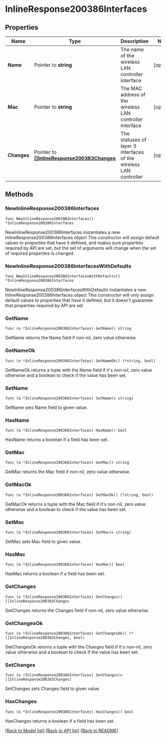 # InlineResponse200386Interfaces

## Properties

Name | Type | Description | Notes
------------ | ------------- | ------------- | -------------
**Name** | Pointer to **string** | The name of the wireless LAN controller interface | [optional] 
**Mac** | Pointer to **string** | The MAC address of the wireless LAN controller interface | [optional] 
**Changes** | Pointer to [**[]InlineResponse200383Changes**](InlineResponse200383Changes.md) | The statuses of layer 3 interfaces of the wireless LAN controller | [optional] 

## Methods

### NewInlineResponse200386Interfaces

`func NewInlineResponse200386Interfaces() *InlineResponse200386Interfaces`

NewInlineResponse200386Interfaces instantiates a new InlineResponse200386Interfaces object
This constructor will assign default values to properties that have it defined,
and makes sure properties required by API are set, but the set of arguments
will change when the set of required properties is changed

### NewInlineResponse200386InterfacesWithDefaults

`func NewInlineResponse200386InterfacesWithDefaults() *InlineResponse200386Interfaces`

NewInlineResponse200386InterfacesWithDefaults instantiates a new InlineResponse200386Interfaces object
This constructor will only assign default values to properties that have it defined,
but it doesn't guarantee that properties required by API are set

### GetName

`func (o *InlineResponse200386Interfaces) GetName() string`

GetName returns the Name field if non-nil, zero value otherwise.

### GetNameOk

`func (o *InlineResponse200386Interfaces) GetNameOk() (*string, bool)`

GetNameOk returns a tuple with the Name field if it's non-nil, zero value otherwise
and a boolean to check if the value has been set.

### SetName

`func (o *InlineResponse200386Interfaces) SetName(v string)`

SetName sets Name field to given value.

### HasName

`func (o *InlineResponse200386Interfaces) HasName() bool`

HasName returns a boolean if a field has been set.

### GetMac

`func (o *InlineResponse200386Interfaces) GetMac() string`

GetMac returns the Mac field if non-nil, zero value otherwise.

### GetMacOk

`func (o *InlineResponse200386Interfaces) GetMacOk() (*string, bool)`

GetMacOk returns a tuple with the Mac field if it's non-nil, zero value otherwise
and a boolean to check if the value has been set.

### SetMac

`func (o *InlineResponse200386Interfaces) SetMac(v string)`

SetMac sets Mac field to given value.

### HasMac

`func (o *InlineResponse200386Interfaces) HasMac() bool`

HasMac returns a boolean if a field has been set.

### GetChanges

`func (o *InlineResponse200386Interfaces) GetChanges() []InlineResponse200383Changes`

GetChanges returns the Changes field if non-nil, zero value otherwise.

### GetChangesOk

`func (o *InlineResponse200386Interfaces) GetChangesOk() (*[]InlineResponse200383Changes, bool)`

GetChangesOk returns a tuple with the Changes field if it's non-nil, zero value otherwise
and a boolean to check if the value has been set.

### SetChanges

`func (o *InlineResponse200386Interfaces) SetChanges(v []InlineResponse200383Changes)`

SetChanges sets Changes field to given value.

### HasChanges

`func (o *InlineResponse200386Interfaces) HasChanges() bool`

HasChanges returns a boolean if a field has been set.


[[Back to Model list]](../README.md#documentation-for-models) [[Back to API list]](../README.md#documentation-for-api-endpoints) [[Back to README]](../README.md)


